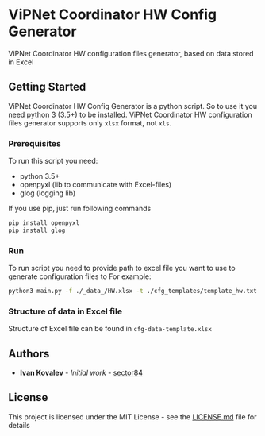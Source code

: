 # ViPNet Coordinator HW Config Generator
ViPNet Coordinator HW configuration files generator, based on data stored in Excel

## Getting Started
ViPNet Coordinator HW Config Generator is a python script. So to use it you need python 3 (3.5+) to be installed.
ViPNet Coordinator HW configuration files generator supports only `xlsx` format, not `xls`. 

###  Prerequisites
To run this script you need:
* python 3.5+
* openpyxl (lib to communicate with Excel-files)
* glog (logging lib) 

If you use pip, just run following commands
```bash
pip install openpyxl
pip install glog
```

### Run
To run  script you need to provide path to excel file you want to use to generate configuration files to
For example:

```bash
python3 main.py -f ./_data_/HW.xlsx -t ./cfg_templates/template_hw.txt
```

### Structure of data in Excel file

Structure of Excel file can be found in `cfg-data-template.xlsx`

## Authors

* **Ivan Kovalev** - *Initial work* - [sector84](https://github.com/sector84/)

## License

This project is licensed under the MIT License - see the [LICENSE.md](LICENSE.md) file for details

